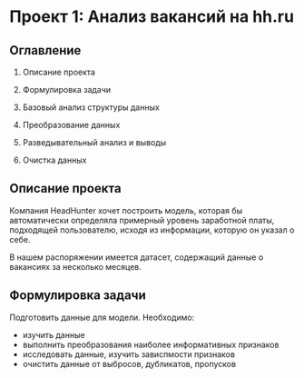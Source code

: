 # Проект 1: Анализ вакансий на hh.ru

## Оглавление

1. Описание проекта

2. Формулировка задачи

3. Базовый анализ структуры данных

4. Преобразование данных

5. Разведывательный анализ и выводы

6. Очистка данных

## Описание проекта

Компания HeadHunter хочет построить модель, которая бы автоматически определяла примерный уровень заработной платы, подходящей пользователю, исходя из информации, которую он указал о себе.

В нашем распоряжении имеется датасет, содержащий данные о вакансиях за несколько месяцев. 

## Формулировка задачи

Подготовить данные для модели. Необходимо:
- изучить данные
- выполнить преобразования наиболее информативных признаков
- исследовать данные, изучить зависпмости признаков
- очистить данные от выбросов, дубликатов, пропусков